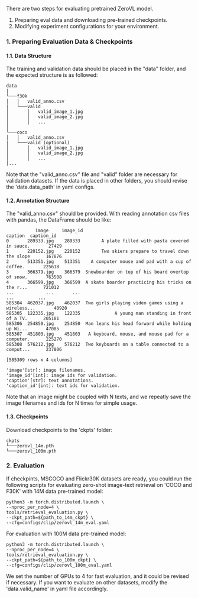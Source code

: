 There are two steps for evaluating pretrained ZeroVL model.
1. Preparing eval data and downloading pre-trained checkpoints.
2. Modifying experiment configurations for your environment.

### 1. Preparing Evaluation Data & Checkpoints

#### 1.1. Data Structure
The training and validation data should be placed in the "data" folder, and the expected structure is as followed:
```
data
|
└───f30k
│   │   valid_anno.csv 
|   └───valid 
│       │   valid_image_1.jpg
│       │   valid_image_2.jpg
│       │   ...
│   
└───coco
│   │   valid_anno.csv
|   └───valid (optional)
│       │   valid_image_1.jpg
│       │   valid_image_2.jpg
│       │   ...
|...
```
Note that the "valid_anno.csv" file and "valid" folder are necessary for validation datasets. If the data is placed in other folders, you should revise the 'data.data_path' in yaml configs.

#### 1.2. Annotation Structure
The "valid_anno.csv" should be provided. With reading annotation csv files with pandas, the DataFrame should be like:
```
           image     image_id                                            caption  caption_id
0       289333.jpg    289333        A plate filled with pasta covered in sauce.       27429
1       220152.jpg    220152        Two skiers prepare to travel down the slope      167876
2       513351.jpg    513351    A computer mouse and pad with a cup of coffee.       225618
3       366379.jpg    366379  Snowboarder on top of his board overtop of snow.       763508
4       366599.jpg    366599  A skate boarder practicing his tricks on the r...      721012
...            ...       ...                                                ...         ...
585304  462037.jpg    462037  Two girls playing video games using a wireless...       40920
585305  122335.jpg    122335             A young man standing in front of a TV.      205181
585306  254850.jpg    254850  Man leans his head forward while holding up Wi...       47085
585307  451803.jpg    451803   A keyboard, mouse, and mouse pad for a computer.      225270
585308  576212.jpg    576212  Two keyboards on a table connected to a comput...      237806

[585309 rows x 4 columns]

'image'[str]: image filenames.
'image_id'[int]: image ids for validation.
'caption'[str]: text annotations.
'caption_id'[int]: text ids for validation.
```

Note that an image might be coupled with N texts, and we repeatly save the image filenames and ids for N times for simple usage.

#### 1.3. Checkpoints
Download checkpoints to the 'ckpts' folder:
```
ckpts
└───zerovl_14m.pth
└───zerovl_100m.pth
```

### 2. Evaluation
If checkpints, MSCOCO and Flickr30K datasets are ready, you could run the following scripts for evaluating zero-shot image-text retrieval on 'COCO and F30K' with 14M data pre-trained model:
```
python3 -m torch.distributed.launch \
--nproc_per_node=4 \ 
tools/retrieval_evaluation.py \
--ckpt_path=${path_to_14m_ckpt} \
--cfg=configs/clip/zerovl_14m_eval.yaml
```

For evaluation with 100M data pre-trained model:
```
python3 -m torch.distributed.launch \
--nproc_per_node=4 \ 
tools/retrieval_evaluation.py \
--ckpt_path=${path_to_100m_ckpt} \
--cfg=configs/clip/zerovl_100m_eval.yaml
```

We set the number of GPUs to 4 for fast evaluation, and it could be revised if necessary. If you want to evaluate on other datasets, modify the 'data.valid_name' in yaml file accordingly.